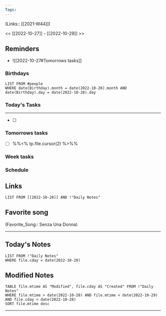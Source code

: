 ```yaml
---
Tags:
---
```

(Links:: [[2021-W44]])

<< [[2022-10-27]] - [[2022-10-29]] >>
## Reminders
- ![[2022-10-27#Tomorrows tasks]]
### Birthdays
```dataview
LIST FROM #people 
WHERE date(Birthday).month = date(2022-10-28).month AND date(Birthday).day = date(2022-10-28).day

```
### Today's Tasks
---
- [ ] 



### Tomorrows tasks
- [ ] %%<% tp.file.cursor(2) %>%%
### Week tasks
### Schedule

## Links
```dataview
LIST FROM [[2022-10-28]] AND !"Daily Notes"
```
## Favorite song
(Favorite_Song:: Senza Una Donna)
___
## Today's Notes
```dataview
LIST FROM !"Daily Notes"
WHERE file.cday = date(2022-10-28)
```
## Modified Notes
```dataview
TABLE file.mtime AS "Modified", file.cday AS "Created" FROM !"Daily Notes" 
WHERE file.mtime > date(2022-10-28) AND file.mtime < date(2022-10-29) AND file.cday < date(2022-10-28)
SORT file.mtime desc
```
___
